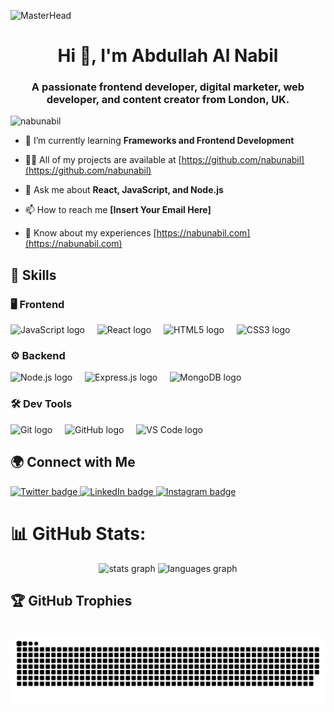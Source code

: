![MasterHead](https://developers.giphy.com/branch/master/static/api-512d36c09662682717108a38bbb5c57d.gif)

<h1 align="center">Hi 👋, I'm Abdullah Al Nabil</h1>
<h3 align="center">A passionate frontend developer, digital marketer, web developer, and content creator from London, UK.</h3>

<p align="left"> <img src="https://komarev.com/ghpvc/?username=nabunabil&label=Profile%20views&color=0e75b6&style=flat" alt="nabunabil" /> </p>

- 🌱 I’m currently learning **Frameworks and Frontend Development**

- 👨‍💻 All of my projects are available at [https://github.com/nabunabil](https://github.com/nabunabil)

- 💬 Ask me about **React, JavaScript, and Node.js**

- 📫 How to reach me **[Insert Your Email Here]**

- 📄 Know about my experiences [https://nabunabil.com](https://nabunabil.com)

<h2 align="left">🚀 Skills</h2>

### 🖥 Frontend
<div align="left">
  <img src="https://cdn.jsdelivr.net/gh/devicons/devicon/icons/javascript/javascript-original.svg" height="40" alt="JavaScript logo" />
  <img width="12" />
  <img src="https://cdn.jsdelivr.net/gh/devicons/devicon/icons/react/react-original.svg" height="40" alt="React logo" />
  <img width="12" />
  <img src="https://cdn.jsdelivr.net/gh/devicons/devicon/icons/html5/html5-original.svg" height="40" alt="HTML5 logo" />
  <img width="12" />
  <img src="https://cdn.jsdelivr.net/gh/devicons/devicon/icons/css3/css3-original.svg" height="40" alt="CSS3 logo" />
</div>

### ⚙️ Backend
<div align="left">
  <img src="https://cdn.jsdelivr.net/gh/devicons/devicon/icons/nodejs/nodejs-original.svg" height="40" alt="Node.js logo" />
  <img width="12" />
  <img src="https://cdn.jsdelivr.net/gh/devicons/devicon/icons/express/express-original.svg" height="40" alt="Express.js logo" />
  <img width="12" />
  <img src="https://cdn.jsdelivr.net/gh/devicons/devicon/icons/mongodb/mongodb-original.svg" height="40" alt="MongoDB logo" />
</div>

### 🛠 Dev Tools
<div align="left">
  <img src="https://cdn.jsdelivr.net/gh/devicons/devicon/icons/git/git-original.svg" height="40" alt="Git logo" />
  <img width="12" />
  <img src="https://cdn.jsdelivr.net/gh/devicons/devicon/icons/github/github-original.svg" height="40" alt="GitHub logo" />
  <img width="12" />
  <img src="https://cdn.jsdelivr.net/gh/devicons/devicon/icons/vscode/vscode-original.svg" height="40" alt="VS Code logo" />
</div>

<h2 align="left">🌍 Connect with Me</h2>
<div align="left">
  <a href="#" target="_blank">
    <img src="https://img.shields.io/twitter/follow/xahid_420?logo=twitter&style=for-the-badge" alt="Twitter badge" />
  </a>
  <a href="#" target="_blank">
    <img src="https://img.shields.io/badge/-LinkedIn-blue?style=for-the-badge&logo=linkedin&logoColor=white" alt="LinkedIn badge" />
  </a>
  <a href="#" target="_blank">
    <img src="https://img.shields.io/badge/-Instagram-E4405F?style=for-the-badge&logo=instagram&logoColor=white" alt="Instagram badge" />
  </a>
</div>

# 📊 GitHub Stats:
<div align="center">
  <img src="https://github-readme-stats.vercel.app/api?username=nabunabil&hide_title=false&hide_rank=false&show_icons=true&include_all_commits=true&count_private=true&disable_animations=false&theme=dracula&locale=en&hide_border=false" height="150" alt="stats graph"  />
  <img src="https://github-readme-stats.vercel.app/api/top-langs?username=nabunabil&locale=en&hide_title=false&layout=compact&card_width=320&langs_count=5&theme=dracula&hide_border=false" height="150" alt="languages graph"  />
</div>

## 🏆 GitHub Trophies
<br clear="both">
<img src="https://github.com/nabunabil/nabunabil/blob/main/github-user-contribution.svg" alt="Snake animation" />

###
